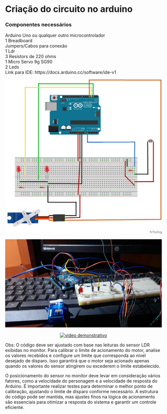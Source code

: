 # Criação do circuito no arduino
<h3>Componentes necessários</h3>
Arduino Uno ou qualquer outro microcontrolador<br>1 Breadboard<br>Jumpers/Cabos para conexão<br>1 Ldr<br>3 Resistors de 220 ohms<br>1 Micro Servo 9g SG90<br>2 Leds
<br>Link para IDE: https://docs.arduino.cc/software/ide-v1

![Meu Projeto](circuito_arduino.png)

![Meu Projeto](Imagem_demonstrativa.jpg)

<div align="center">
  <a href="https://youtu.be/BFO7PU2HMyw" target="_blank">
    <img src="https://img.youtube.com/vi/BFO7PU2HMyw/0.jpg" alt="vídeo demonstrativo" width="600">
  </a>
</div>

Obs: O código deve ser ajustado com base nas leituras do sensor LDR exibidas no monitor. Para calibrar o limite de acionamento do motor, analise os valores recebidos e configure um limite que corresponda ao nível desejado de disparo. Isso garantirá que o motor seja acionado apenas quando os valores do sensor atingirem ou excederem o limite estabelecido.

O posicionamento do sensor no monitor deve levar em consideração vários fatores, como a velocidade do personagem e a velocidade de resposta do Arduino. É importante realizar testes para determinar o melhor ponto de calibração, ajustando o limite de disparo conforme necessário. A estrutura do código pode ser mantida, mas ajustes finos na lógica de acionamento são essenciais para otimizar a resposta do sistema e garantir um controle eficiente. 
